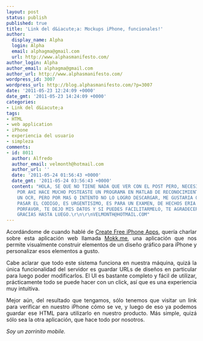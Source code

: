 ```yaml
---
layout: post
status: publish
published: true
title: 'Link del d&iacute;a: Mockups iPhone, funcionales!'
author:
  display_name: Alpha
  login: Alpha
  email: alphagma@gmail.com
  url: http://www.alphasmanifesto.com/
author_login: Alpha
author_email: alphagma@gmail.com
author_url: http://www.alphasmanifesto.com/
wordpress_id: 3007
wordpress_url: http://blog.alphasmanifesto.com/?p=3007
date: '2011-05-23 12:24:09 +0000'
date_gmt: '2011-05-23 14:24:09 +0000'
categories:
- Link del d&iacute;a
tags:
- HTML
- web application
- iPhone
- experiencia del usuario
- simpleza
comments:
- id: 8011
  author: Alfredo
  author_email: velmonth@hotmail.com
  author_url: ''
  date: '2011-05-24 01:56:43 +0000'
  date_gmt: '2011-05-24 03:56:43 +0000'
  content: "HOLA, SE QUE NO TIENE NADA QUE VER CON EL POST PERO, NECESITO TU AYUDA,
    POR AHI HACE MUCHO POSTEASTE UN PROGRAMA EN MATLAB DE RECONOCIMIENTO DE CARACETERS,
    UN OCR, PERO POR MAS Q INTENTO NO LO LOGRO DESCARGAR, ME GUSTARIA QUE ME PUDIERAS
    PASAR EL CODIGO, ES URGENTISIMO, ES PARA UN EXAMEN, DE HECHOS ERIA MI EXAMEN,
    PORFAVOR, TE DEJO MIS DATOS Y SI PUEDES FACILITARMELO, TE AGRADECERIA INFINITAMENTE,
    GRACIAS HASTA LUEGO.\r\n\r\nVELMONTH@HOTMAIL.COM"
---
```

<p style="text-align: justify;">Acord&aacute;ndome de cuando habl&eacute; de <a href="https://blog.alphasmanifesto.com/2010/04/08/link-del-dia-1-2-3-iphone-app/">Create Free iPhone Apps</a>, quer&iacute;a charlar sobre esta aplicaci&oacute;n web llamada <a href="http://mokk.me/">Mokk.me</a>, una aplicaci&oacute;n que nos permite visualmente construir elementos de un dise&ntilde;o gr&aacute;fico para iPhone y personalizar esos elementos a gusto.</p>
<p style="text-align: justify;">Cabe aclarar que todo este sistema funciona en nuestra m&aacute;quina, quiz&aacute; la &uacute;nica funcionalidad del servidor es guardar URLs de dise&ntilde;os en particular para luego poder modificarlos. El UI es bastante completo y f&aacute;cil de utilizar, pr&aacute;cticamente todo se puede hacer con un click, as&iacute; que es una experiencia muy intuitiva.</p>
<p style="text-align: justify;">Mejor a&uacute;n, del resultado que tengamos, s&oacute;lo tenemos que visitar un link para verificar en nuestro iPhone c&oacute;mo se ve, y luego de eso ya podemos guardar ese HTML para utilizarlo en nuestro producto. M&aacute;s simple, quiz&aacute; s&oacute;lo sea la otra aplicaci&oacute;n, que hace todo por nosotros.</p>
<p style="text-align: justify;"><em>Soy un zorrinito mobile.</em></p>
